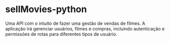 # sellMovies-python
 Uma API com o intuito de fazer uma gestão de vendas de filmes. A aplicação irá gerenciar usuários, filmes e compras, incluindo autenticação e permissões de rotas para diferentes tipos de usuário.
